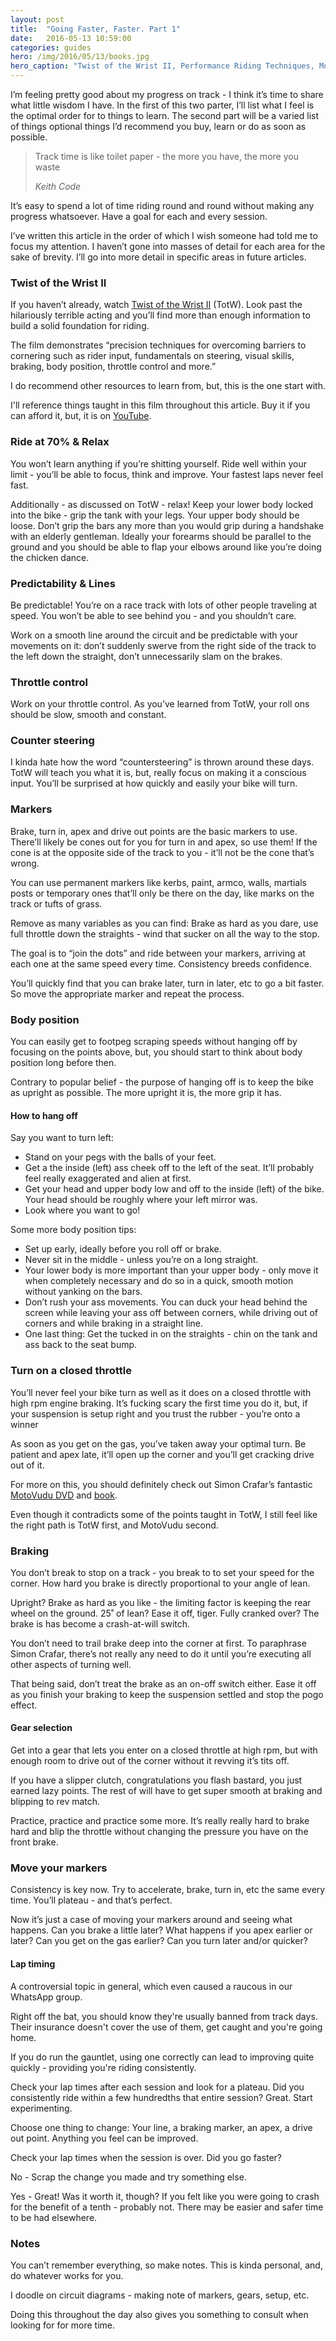 ```yaml
---
layout: post
title:  "Going Faster, Faster. Part 1"
date:   2016-05-13 10:59:00
categories: guides
hero: /img/2016/05/13/books.jpg
hero_caption: "Twist of the Wrist II, Performance Riding Techniques, MotoVudu 2 & Circuit notes"
---
```


I’m feeling pretty good about my progress on track - I think it’s time to share what little wisdom I have. In the first of this two parter, I’ll list what I feel is the optimal order for to things to learn. The second part will be a varied list of things optional things I’d recommend you buy, learn or do as soon as possible.

> Track time is like toilet paper - the more you have, the more you waste
>
> <cite>Keith Code</cite>

It’s easy to  spend a lot of time riding round and round without making any progress whatsoever. Have a goal for each and every session.

I’ve written this article in the order of which I wish someone had told me to focus my attention. I haven’t gone into masses of detail for each area for the sake of brevity. I’ll go into more detail in specific areas in future articles.

### Twist of the Wrist II
If you haven’t already, watch [Twist of the Wrist II]((https://www.youtube.com/watch?v=5ZwyOCdUup8)) (TotW). Look past the hilariously terrible acting and you’ll find more than enough information to build a solid foundation for riding.

The film demonstrates “precision techniques for overcoming barriers to cornering such as rider input, fundamentals on steering, visual skills, braking, body position, throttle control and more.”

I do recommend other resources to learn from, but, this is the one start with.

I'll reference things taught in this film throughout this article. Buy it if you can afford it, but, it is on [YouTube](https://www.youtube.com/watch?v=5ZwyOCdUup8).

### Ride at 70% & Relax
You won’t learn anything if you’re shitting yourself. Ride well within your limit - you’ll be able to focus, think and improve. Your fastest laps never feel fast.

Additionally - as discussed on TotW - relax! Keep your lower body locked into the bike - grip the tank with your legs. Your upper body should be loose. Don’t grip the bars any more than you would grip during a handshake with an elderly gentleman. Ideally your forearms should be parallel to the ground and you should be able to flap your elbows around like you’re doing the chicken dance.

### Predictability & Lines
Be predictable! You’re on a race track with lots of other people traveling at speed. You won’t be able to see behind you - and you shouldn’t care.

Work on a smooth line around the circuit and be predictable with your movements on it: don’t suddenly swerve from the right side of the track to the left down the straight, don’t unnecessarily slam on the brakes.

### Throttle control
Work on your throttle control. As you’ve learned from TotW, your roll ons should be slow, smooth and constant.

### Counter steering
I kinda hate how the word “countersteering” is thrown around these days. TotW will teach you what it is, but, really focus on making it a conscious input. You’ll be surprised at how quickly and easily your bike will turn.

### Markers
Brake, turn in, apex and drive out points are the basic markers to use. There’ll likely be cones out for you for turn in and apex, so use them! If the cone is at the opposite side of the track to you - it’ll not be the cone that’s wrong.

You can use permanent markers like kerbs, paint, armco, walls, martials posts or temporary ones that’ll only be there on the day, like marks on the track or tufts of grass.

Remove as many variables as you can find: Brake as hard as you dare, use full throttle down the straights - wind that sucker on all the way to the stop.

The goal is to “join the dots” and ride between your markers, arriving at each one at the same speed every time. Consistency breeds confidence.

You’ll quickly find that you can brake later, turn in later, etc to go a bit faster. So move the appropriate marker and repeat the process.

### Body position
You can easily get to footpeg scraping speeds without hanging off by focusing on the points above, but, you should start to think about body position long before then.

Contrary to popular belief - the purpose of hanging off is to keep the bike as upright as possible. The more upright it is, the more grip it has.

#### How to hang off
Say you want to turn left:

- Stand on your pegs with the balls of your feet.
- Get a the inside (left) ass cheek off to the left of the seat. It’ll probably feel really exaggerated and alien at first.
- Get your head and upper body low and off to the inside (left) of the bike. Your head should be roughly where your left mirror was.
- Look where you want to go!

Some more body position tips:

- Set up early, ideally before you roll off or brake.
- Never sit in the middle - unless you’re on a long straight.
- Your lower body is more important than your upper body - only move it when completely necessary and do so in a quick, smooth motion without yanking on the bars.
- Don’t rush your ass movements. You can duck your head behind the screen while leaving your ass off between corners, while driving out of corners and while braking in a straight line.
- One last thing: Get the tucked in on the straights - chin on the tank and ass back to the seat bump.

### Turn on a closed throttle
You’ll never feel your bike turn as well as it does on a closed throttle with high rpm engine braking. It’s fucking scary the first time you do it, but, if your suspension is setup right and you trust the rubber - you’re onto a winner

As soon as you get on the gas, you’ve taken away your optimal turn. Be patient and apex late, it’ll open up the corner and you’ll get cracking drive out of it.

For more on this, you should definitely check out Simon Crafar’s fantastic [MotoVudu DVD](http://www.motovudu.com/shop/motovudu-dark-art-of-performance-dvd/) and [book](http://www.motovudu.com/shop/motovudu-dark-art-of-performance/).

Even though it contradicts some of the points taught in TotW, I still feel like the right path is TotW first, and MotoVudu second.

### Braking
You don’t break to stop on a track - you break to to set your speed for the corner. How hard you brake is directly proportional to your angle of lean.

Upright? Brake as hard as you like - the limiting factor is keeping the rear wheel on the ground. 25˚ of lean? Ease it off, tiger. Fully cranked over? The brake is has become a crash-at-will switch.

You don’t need to trail brake deep into the corner at first. To paraphrase Simon Crafar, there’s not really any need to do it until you’re executing all other aspects of turning well.

That being said, don’t treat the brake as an on-off switch either. Ease it off as you finish your braking to keep the suspension settled and stop the pogo effect.

#### Gear selection
Get into a gear that lets you enter on a closed throttle at high rpm, but with enough room to drive out of the corner without it revving it’s tits off.

If you have a slipper clutch, congratulations you flash bastard, you just earned lazy points. The rest of will have to get super smooth at braking and blipping to rev match.

Practice, practice and practice some more. It’s really really hard to brake hard and blip the throttle without changing the pressure you have on the front brake.

### Move your markers
Consistency is key now. Try to accelerate, brake, turn in, etc the same every time. You’ll plateau - and that’s perfect.

Now it’s just a case of moving your markers around and seeing what happens. Can you brake a little later? What happens if you apex earlier or later? Can you get on the gas earlier? Can you turn later and/or quicker?

#### Lap timing
A controversial topic in general, which even caused a raucous in our WhatsApp group.

Right off the bat, you should know they're usually banned from track days. Their insurance doesn't cover the use of them, get caught and you're going home.

If you do run the gauntlet, using one correctly can lead to improving quite quickly - providing you're riding consistently.

Check your lap times after each session and look for a plateau. Did you consistently ride within a few hundredths that entire session? Great. Start experimenting.

Choose one thing to change: Your line, a braking marker, an apex, a drive out point. Anything you feel can be improved.

Check your lap times when the session is over. Did you go faster?

No - Scrap the change you made and try something else.

Yes - Great! Was it worth it, though? If you felt like you were going to crash for the benefit of a tenth -  probably not. There may be easier and safer time to be had elsewhere.

### Notes
You can’t remember everything, so make notes. This is kinda personal, and, do whatever works for you.

I doodle on circuit diagrams - making note of markers, gears, setup, etc.

Doing this throughout the day also gives you something to consult when looking for for more time.
